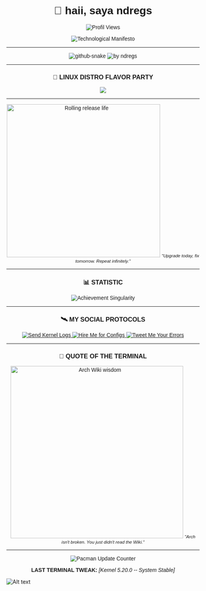 <div align="center" style="font-family: Arial, sans-serif;">

# 🌌 haii, saya ndregs  
![Profil Views](https://komarev.com/ghpvc/?username=ndregs&label=YANG+YAKIN+GW+ORANG+GANTENG+➡&color=blue&style=flat-square)  

<img src="https://readme-typing-svg.herokuapp.com?font=Fira+Code&size=25&duration=3000&color=00FF00&center=true&vCenter=true&width=800&lines=Arch+User+%7C+Linux+Tinkerer;Patching+Kernel+in+Midnight;Rolling+Updates%2C+Rolling+Life" alt="Technological Manifesto" />  

---
 
<picture>  
  <source media="(prefers-color-scheme: dark)" srcset="https://github.com/ndregs/my-pinned/blob/main/github-contribution-grid-snake-dark.svg" />  
  <source media="(prefers-color-scheme: light), (prefers-color-scheme: no-preference)" srcset="https://github.com/ndregs/my-pinned/blob/main/github-contribution-grid-snake.svg" />  
  <img src="https://github.com/ndregs/my-pinned/blob/main/github-contribution-grid-snake.svg" alt="github-snake" />  
</picture>  

<img src="https://github-readme-activity-graph.vercel.app/graph?username=ndregs&theme=github-compact&radius=16" height="auto" alt="by ndregs"/>  

---

### 🔧 **LINUX DISTRO FLAVOR PARTY**  

<img src="https://skillicons.dev/icons?i=linux,arch,ubuntu,kali,debian,mint,redhat,popos" />  

---

<img src="https://i.imgflip.com/7vohpw.jpg" alt="Rolling release life" width="400px"/>  
<small><em>"Upgrade today, fix tomorrow. Repeat infinitely."</em></small>  

---

### 📊 **STATISTIC**  

<img src="https://github-profile-trophy.vercel.app/?username=ndregs&theme=onedark&no-frame=true&row=1&column=7" alt="Achievement Singularity" />  

---

### 🛰️ **MY SOCIAL PROTOCOLS**  

<a href="mailto:andregsman@gmail.com">  
  <img alt="Send Kernel Logs" src="https://img.shields.io/badge/Sudo_Email_Protocol-FF6B6B?style=for-the-badge&logo=protonmail&logoColor=black" />  
</a>  
<a href="https://linkedin.com/in/arch-nerd">  
  <img alt="Hire Me for Configs" src="https://img.shields.io/badge/LinkedIn_Neovim_Lover-00A4E4?style=for-the-badge&logo=linkedin&logoColor=white" />  
</a>  
<a href="https:/x.com/baaksobakar/arch_comedian">  
  <img alt="Tweet Me Your Errors" src="https://img.shields.io/badge/Twitter_Nano%3F_Lol_No-1DA1F2?style=for-the-badge&logo=twitter&logoColor=white" />  
</a>  

---

### 🤖 **QUOTE OF THE TERMINAL**  

<img src="https://i.imgflip.com/7vojp5.jpg" alt="Arch Wiki wisdom" width="450px"/>  
<small><em>"Arch isn't broken. You just didn't read the Wiki."</em></small>  

---

![Pacman Update Counter](https://komarev.com/ghpvc/?username=ndregs&color=blueviolet&style=plastic&label=PACMAN+UPDATES)  

**LAST TERMINAL TWEAK:** *[Kernel 5.20.0 -- System Stable]*  

</div>

![Alt text](https://spotify-recently-played-readme.vercel.app/api?user=31ouglvt7adehekmgyrlll5cktry)

